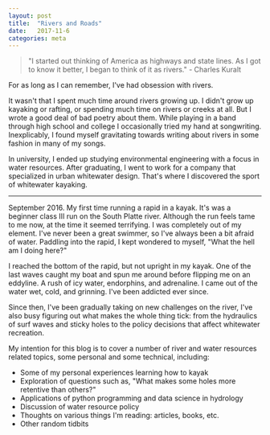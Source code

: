```yaml
---
layout: post
title:  "Rivers and Roads"
date:   2017-11-6
categories: meta
---
```

> "I started out thinking of America as highways and state lines. As I got to know it better, I began to think of it as rivers." - Charles Kuralt

For as long as I can remember, I've had  obsession with rivers.

It wasn't that I spent much time around rivers growing up. I didn't grow up kayaking or rafting, or spending much time on rivers or creeks at all. But I wrote a good deal of bad poetry about them. While playing in a band through high school and college I occasionally tried my hand at songwriting. Inexplicably, I found myself gravitating towards writing about rivers in some fashion in many of my songs.

In university, I ended up studying environmental engineering with a focus in water resources. After graduating, I went to work for a company that specialized in urban whitewater design. That's where I discovered the sport of whitewater kayaking.

--------------

September 2016. My first time running a rapid in a kayak. It's was a beginner class III run on the South Platte river. Although the run feels tame to me now, at the time it seemed terrifying. I was completely out of my element. I've never been a great swimmer, so I've always been a bit afraid of water. Paddling into the rapid, I kept wondered to myself, "What the hell am I doing here?"

I reached the bottom of the rapid, but not upright in my kayak. One of the last waves caught my boat and spun me around before flipping me on an eddyline. A rush of icy water, endorphins, and adrenaline. I came out of the water wet, cold, and grinning. I've been addicted ever since.

Since then, I've been gradually taking on new challenges on the river, I've also busy figuring out what makes the whole thing tick: from the hydraulics of surf waves and sticky holes to the policy decisions that affect whitewater recreation.

My intention for  this blog is to cover a number of river and water resources related topics, some personal and some technical, including:
  * Some of my personal experiences learning how to kayak
  * Exploration of questions such as, "What makes some holes more retentive than others?"
  * Applications of python programming and data science in hydrology  
  * Discussion of water resource policy
  * Thoughts on various things I'm reading: articles, books, etc.
  * Other random tidbits
